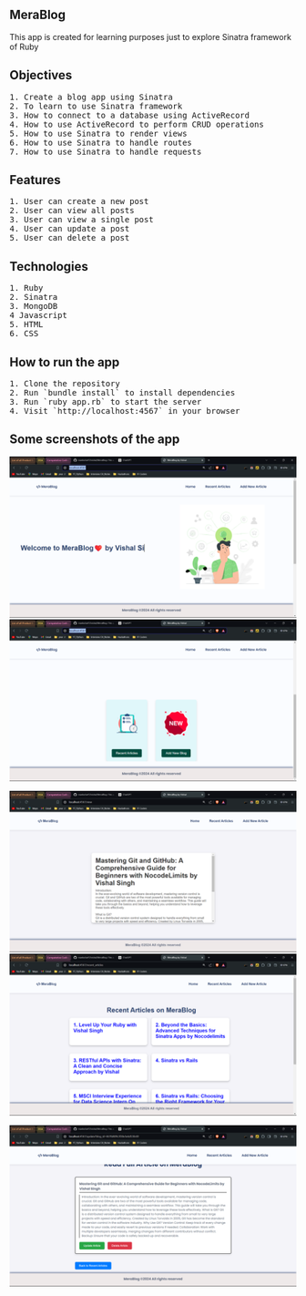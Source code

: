 ## MeraBlog
This app is created for learning purposes just to explore Sinatra framework of Ruby

## Objectives
<pre>
1. Create a blog app using Sinatra
2. To learn to use Sinatra framework
3. How to connect to a database using ActiveRecord
4. How to use ActiveRecord to perform CRUD operations
5. How to use Sinatra to render views
6. How to use Sinatra to handle routes
7. How to use Sinatra to handle requests
</pre>

## Features
<pre>
1. User can create a new post
2. User can view all posts
3. User can view a single post
4. User can update a post
5. User can delete a post
</pre>

## Technologies
<pre>
1. Ruby
2. Sinatra
3. MongoDB
4 Javascript
5. HTML
6. CSS
</pre>

## How to run the app
<pre>
1. Clone the repository
2. Run `bundle install` to install dependencies
3. Run `ruby app.rb` to start the server
4. Visit `http://localhost:4567` in your browser
</pre>


## Some screenshots of the app

![alt text](image.png)
![alt text](image-1.png)

![alt text](image-2.png)
![alt text](image-3.png)

![alt text](image-4.png)